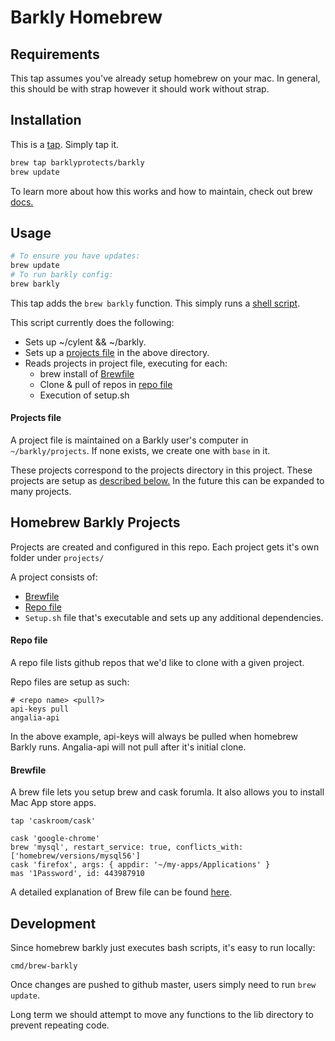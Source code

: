 Barkly Homebrew
===============

Requirements
------------
This tap assumes you've already setup homebrew on your mac.  In general, this
should be with strap however it should work without strap.

Installation
------------
This is a [tap](https://github.com/Homebrew/brew/blob/master/docs/brew-tap.md). Simply tap it.

``` bash
brew tap barklyprotects/barkly
brew update
```

To learn more about how this works and how to maintain, check out brew [docs.](https://github.com/Homebrew/brew/blob/master/docs/How-to-Create-and-Maintain-a-Tap.md)

Usage
-----
``` bash
# To ensure you have updates:
brew update
# To run barkly config:
brew barkly
```


This tap adds the `brew barkly` function. This simply runs a [shell script](https://github.com/barklyprotects/homebrew-barkly/blob/master/cmd/brew-barkly).

This script currently does the following:
- Sets up ~/cylent && ~/barkly.
- Sets up a [projects file](#projects-file) in the above directory.
- Reads projects in project file, executing for each:
  - brew install of [Brewfile](#brewfile)
  - Clone & pull of repos in [repo file](#repo-file)
  - Execution of setup.sh

#### Projects file
A project file is maintained on a Barkly user's computer in `~/barkly/projects`.
If none exists, we create one with `base` in it.

These projects correspond to the projects directory in this project.
These projects are setup as [described below.](#homebrew-barkly-projects)
In the future this can be expanded to many projects.

## Homebrew Barkly Projects
Projects are created and configured in this repo.  Each project gets it's own folder under `projects/`

A project consists of:
- [Brewfile](#brewfile)
- [Repo file](#repo-file)
- `Setup.sh` file that's executable and sets up any additional dependencies.

#### Repo file
A repo file lists github repos that we'd like to clone with a given project.

Repo files are setup as such:
```
# <repo name> <pull?>
api-keys pull
angalia-api
```

In the above example, api-keys will always be pulled when homebrew Barkly runs.
Angalia-api will not pull after it's initial clone.

#### Brewfile
A brew file lets you setup brew and cask forumla.  It also allows you to install Mac App store apps.
```
tap 'caskroom/cask'

cask 'google-chrome'
brew 'mysql', restart_service: true, conflicts_with: ['homebrew/versions/mysql56']
cask 'firefox', args: { appdir: '~/my-apps/Applications' }
mas '1Password', id: 443987910
```

A detailed explanation of Brew file can be found [here](https://github.com/Homebrew/homebrew-bundle/blob/master/Readme.md).

## Development
Since homebrew barkly just executes bash scripts, it's easy to run locally:
```
cmd/brew-barkly
```

Once changes are pushed to github master, users simply need to run `brew update`.

Long term we should attempt to move any functions to the lib directory to prevent repeating code.
